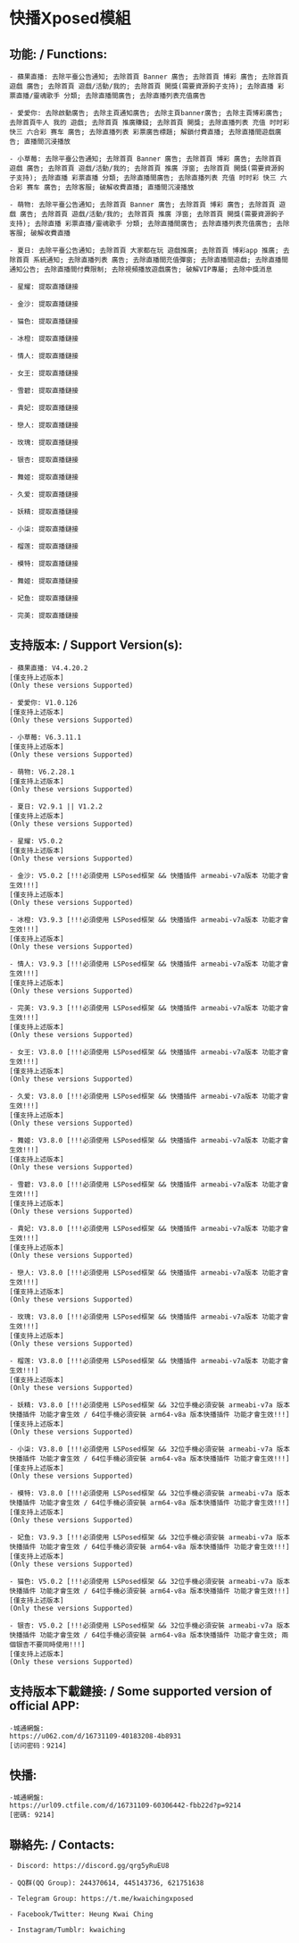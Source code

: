 # 快播Xposed模組

## 功能: / Functions:

	- 蘋果直播: 去除平臺公告通知; 去除首頁 Banner 廣告; 去除首頁 博彩 廣告; 去除首頁 遊戲 廣告; 去除首頁 遊戲/活動/我的; 去除首頁 開獎(需要資源鉤子支持); 去除直播 彩票直播/靈魂歌手 分類; 去除直播間廣告; 去除直播列表充值廣告

	- 愛愛你: 去除啟動廣告; 去除主頁通知廣告; 去除主頁banner廣告; 去除主頁博彩廣告; 去除首頁牛人 我的 遊戲; 去除首頁 推廣賺錢; 去除首頁 開獎; 去除直播列表 充值 时时彩 快三 六合彩 赛车 廣告; 去除直播列表 彩票廣告標題; 解鎖付費直播; 去除直播間遊戲廣告; 直播間沉浸播放

	- 小草莓: 去除平臺公告通知; 去除首頁 Banner 廣告; 去除首頁 博彩 廣告; 去除首頁 遊戲 廣告; 去除首頁 遊戲/活動/我的; 去除首頁 推廣 浮窗; 去除首頁 開獎(需要資源鉤子支持); 去除直播 彩票直播 分類; 去除直播間廣告; 去除直播列表 充值 时时彩 快三 六合彩 赛车 廣告; 去除客服; 破解收費直播; 直播間沉浸播放

	- 萌物: 去除平臺公告通知; 去除首頁 Banner 廣告; 去除首頁 博彩 廣告; 去除首頁 遊戲 廣告; 去除首頁 遊戲/活動/我的; 去除首頁 推廣 浮窗; 去除首頁 開獎(需要資源鉤子支持); 去除直播 彩票直播/靈魂歌手 分類; 去除直播間廣告; 去除直播列表充值廣告; 去除客服; 破解收費直播

	- 夏日: 去除平臺公告通知; 去除首頁 大家都在玩 遊戲推廣; 去除首頁 博彩app 推廣; 去除首頁 系統通知; 去除直播列表 廣告; 去除直播間充值彈窗; 去除直播間遊戲; 去除直播間通知公告; 去除直播間付費限制; 去除視頻播放遊戲廣告; 破解VIP專屬; 去除中獎消息

	- 星耀: 提取直播鏈接

	- 金沙: 提取直播鏈接

	- 猫色: 提取直播鏈接

	- 冰橙: 提取直播鏈接

	- 情人: 提取直播鏈接

	- 女王: 提取直播鏈接

	- 雪碧: 提取直播鏈接

	- 貴妃: 提取直播鏈接

	- 戀人: 提取直播鏈接

	- 玫瑰: 提取直播鏈接

	- 银杏: 提取直播鏈接

	- 舞姬: 提取直播鏈接

	- 久爱: 提取直播鏈接

	- 妖精: 提取直播鏈接

	- 小柒: 提取直播鏈接

	- 榴莲: 提取直播鏈接

	- 模特: 提取直播鏈接

	- 舞姬: 提取直播鏈接

	- 妃鱼: 提取直播鏈接

	- 完美: 提取直播鏈接


## 支持版本: / Support Version(s):

	- 蘋果直播: V4.4.20.2
	[僅支持上述版本]
	(Only these versions Supported)

	- 愛愛你: V1.0.126
	[僅支持上述版本]
	(Only these versions Supported)

	- 小草莓: V6.3.11.1
	[僅支持上述版本]
	(Only these versions Supported)

	- 萌物: V6.2.28.1
	[僅支持上述版本]
	(Only these versions Supported)

	- 夏日: V2.9.1 || V1.2.2
	[僅支持上述版本]
	(Only these versions Supported)

	- 星耀: V5.0.2
	[僅支持上述版本]
	(Only these versions Supported)

	- 金沙: V5.0.2 [!!!必須使用 LSPosed框架 && 快播插件 armeabi-v7a版本 功能才會生效!!!]
	[僅支持上述版本]
	(Only these versions Supported)

	- 冰橙: V3.9.3 [!!!必須使用 LSPosed框架 && 快播插件 armeabi-v7a版本 功能才會生效!!!]
	[僅支持上述版本]
	(Only these versions Supported)

	- 情人: V3.9.3 [!!!必須使用 LSPosed框架 && 快播插件 armeabi-v7a版本 功能才會生效!!!]
	[僅支持上述版本]
	(Only these versions Supported)

	- 完美: V3.9.3 [!!!必須使用 LSPosed框架 && 快播插件 armeabi-v7a版本 功能才會生效!!!]
	[僅支持上述版本]
	(Only these versions Supported)

	- 女王: V3.8.0 [!!!必須使用 LSPosed框架 && 快播插件 armeabi-v7a版本 功能才會生效!!!]
	[僅支持上述版本]
	(Only these versions Supported)

	- 久爱: V3.8.0 [!!!必須使用 LSPosed框架 && 快播插件 armeabi-v7a版本 功能才會生效!!!]
	[僅支持上述版本]
	(Only these versions Supported)

	- 舞姬: V3.8.0 [!!!必須使用 LSPosed框架 && 快播插件 armeabi-v7a版本 功能才會生效!!!]
	[僅支持上述版本]
	(Only these versions Supported)
	
	- 雪碧: V3.8.0 [!!!必須使用 LSPosed框架 && 快播插件 armeabi-v7a版本 功能才會生效!!!]
	[僅支持上述版本]
	(Only these versions Supported)

	- 貴妃: V3.8.0 [!!!必須使用 LSPosed框架 && 快播插件 armeabi-v7a版本 功能才會生效!!!]
	[僅支持上述版本]
	(Only these versions Supported)

	- 戀人: V3.8.0 [!!!必須使用 LSPosed框架 && 快播插件 armeabi-v7a版本 功能才會生效!!!]
	[僅支持上述版本]
	(Only these versions Supported)

	- 玫瑰: V3.8.0 [!!!必須使用 LSPosed框架 && 快播插件 armeabi-v7a版本 功能才會生效!!!]
	[僅支持上述版本]
	(Only these versions Supported)

	- 榴莲: V3.8.0 [!!!必須使用 LSPosed框架 && 快播插件 armeabi-v7a版本 功能才會生效!!!]
	[僅支持上述版本]
	(Only these versions Supported)

	- 妖精: V3.8.0 [!!!必須使用 LSPosed框架 && 32位手機必須安裝 armeabi-v7a 版本快播插件 功能才會生效 / 64位手機必須安裝 arm64-v8a 版本快播插件 功能才會生效!!!]
	[僅支持上述版本]
	(Only these versions Supported)

	- 小柒: V3.8.0 [!!!必須使用 LSPosed框架 && 32位手機必須安裝 armeabi-v7a 版本快播插件 功能才會生效 / 64位手機必須安裝 arm64-v8a 版本快播插件 功能才會生效!!!]
	[僅支持上述版本]
	(Only these versions Supported)

	- 模特: V3.8.0 [!!!必須使用 LSPosed框架 && 32位手機必須安裝 armeabi-v7a 版本快播插件 功能才會生效 / 64位手機必須安裝 arm64-v8a 版本快播插件 功能才會生效!!!]
	[僅支持上述版本]
	(Only these versions Supported)

	- 妃鱼: V3.9.3 [!!!必須使用 LSPosed框架 && 32位手機必須安裝 armeabi-v7a 版本快播插件 功能才會生效 / 64位手機必須安裝 arm64-v8a 版本快播插件 功能才會生效!!!]
	[僅支持上述版本]
	(Only these versions Supported)

	- 猫色: V5.0.2 [!!!必須使用 LSPosed框架 && 32位手機必須安裝 armeabi-v7a 版本快播插件 功能才會生效 / 64位手機必須安裝 arm64-v8a 版本快播插件 功能才會生效!!!]
	[僅支持上述版本]
	(Only these versions Supported)

	- 银杏: V5.0.2 [!!!必須使用 LSPosed框架 && 32位手機必須安裝 armeabi-v7a 版本快播插件 功能才會生效 / 64位手機必須安裝 arm64-v8a 版本快播插件 功能才會生效; 兩個银杏不要同時使用!!!]
	[僅支持上述版本]
	(Only these versions Supported)


## 支持版本下載鏈接: / Some supported version of official APP:

	-城通網盤:
	https://u062.com/d/16731109-40183208-4b8931
	[访问密码：9214]

## 快播:

	-城通網盤:
	https://url09.ctfile.com/d/16731109-60306442-fbb22d?p=9214
	[密碼: 9214]


## 聯絡先: / Contacts:

	- Discord: https://discord.gg/qrg5yRuEU8

	- QQ群(QQ Group): 244370614, 445143736, 621751638

	- Telegram Group: https://t.me/kwaichingxposed

	- Facebook/Twitter: Heung Kwai Ching

	- Instagram/Tumblr: kwaiching

